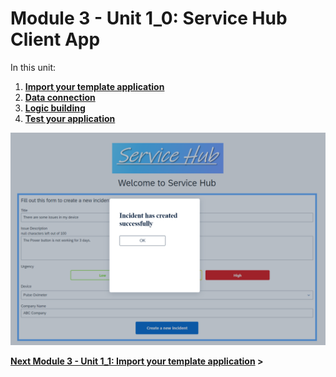 # Module 3 - Unit 1_0: Service Hub Client App

In this unit:
1.  **[Import your template application](./1_Import%20your%20template%20application/Readme.md)**
2.  **[Data connection](./2_Data%20connection/Readme.md)**
3.  **[Logic building](./3_Logic%20building/Readme.md)**
4.  **[Test your application](./4_Test%20your%20application/Readme.md)**


![](./screenshots/Picture68.png)

**[Next Module 3 - Unit 1_1: Import your template application](./1_Import%20your%20template%20application/Readme.md) >**
